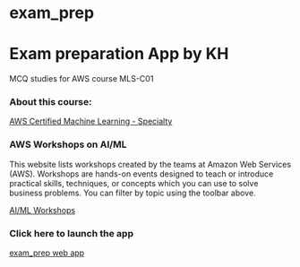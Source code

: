 # exam_prep
<h1>Exam preparation App by KH</h1>

MCQ studies for AWS course MLS-C01

<h3>About this course:</h3>

<a href='https://aws.amazon.com/certification/certified-machine-learning-specialty/'>AWS Certified Machine Learning - Specialty</a>


<h3>AWS Workshops on AI/ML</h3>

<p>This website lists workshops created by the teams at Amazon Web Services (AWS). Workshops are hands-on events designed to teach or introduce practical skills, techniques, or concepts which you can use to solve business problems.
You can filter by topic using the toolbar above.</p>


<a href='https://workshops.aws/categories/AI%2FML'>AI/ML Workshops</a>

<h3>Click here to launch the app</h3>

<a href='https://wingsmaker.github.io/exam_prep/exam_prep.html'>exam_prep web app</a>

